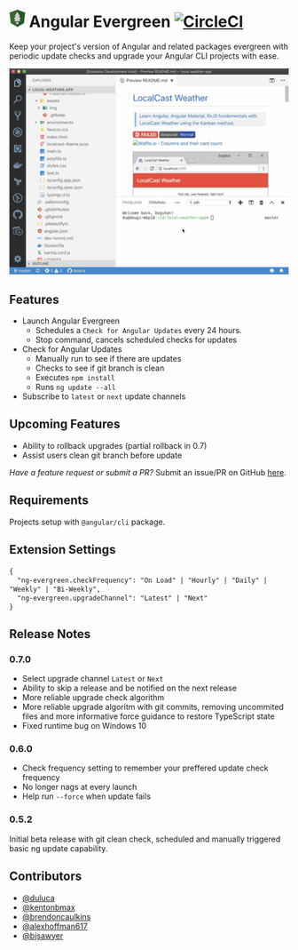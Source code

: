 # ![](ng-evergreen-logo-32.png) Angular Evergreen [![CircleCI](https://circleci.com/gh/expertly-simple/angular-evergreen.png)](https://circleci.com/gh/expertly-simple/angular-evergreen/tree/master)

Keep your project's version of Angular and related packages evergreen with periodic update checks and upgrade your Angular CLI projects with ease.

![](ng-evergreen-do-update-sm.gif)

## Features

- Launch Angular Evergreen
  - Schedules a `Check for Angular Updates` every 24 hours.
  - Stop command, cancels scheduled checks for updates
- Check for Angular Updates
  - Manually run to see if there are updates
  - Checks to see if git branch is clean
  - Executes `npm install`
  - Runs `ng update --all`
- Subscribe to `latest` or `next` update channels

## Upcoming Features

- Ability to rollback upgrades (partial rollback in 0.7)
- Assist users clean git branch before update

_Have a feature request or submit a PR?_ Submit an issue/PR on GitHub [here](https://github.com/expertly-simple/angular-evergreen/issues).

## Requirements

Projects setup with `@angular/cli` package.

## Extension Settings

```
{
  "ng-evergreen.checkFrequency": "On Load" | "Hourly" | "Daily" | "Weekly" | "Bi-Weekly",
  "ng-evergreen.upgradeChannel": "Latest" | "Next"
}
```

## Release Notes

### 0.7.0

- Select upgrade channel `Latest` or `Next`
- Ability to skip a release and be notified on the next release
- More reliable upgrade check algorithm
- More reliable upgrade algoritm with git commits, removing uncommited files and more informative force guidance to restore TypeScript state
- Fixed runtime bug on Windows 10

### 0.6.0

- Check frequency setting to remember your preffered update check frequency
- No longer nags at every launch
- Help run `--force` when update fails

### 0.5.2

Initial beta release with git clean check, scheduled and manually triggered basic ng update capability.

## Contributors

- [@duluca](http://github.com/duluca)
- [@kentonbmax](http://github.com/kentonbmax)
- [@brendoncaulkins](http://github.com/brendoncaulkins)
- [@alexhoffman617](http://github.com/alexhoffman617)
- [@bjsawyer](https://github.com/bjsawyer)
